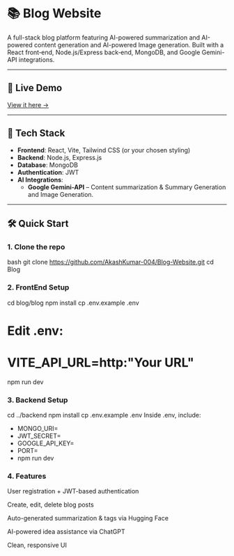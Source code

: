 # 📚 Blog Website

A full-stack blog platform featuring AI-powered summarization and AI-powered content generation and AI-powered Image generation. Built with a React front‑end, Node.js/Express back‑end, MongoDB, and Google Gemini-API integrations.

---

## 🔗 Live Demo  
[View it here →](https://blog-website-pi-plum.vercel.app/)

---

## 🚀 Tech Stack

- **Frontend**: React, Vite, Tailwind CSS (or your chosen styling)
- **Backend**: Node.js, Express.js
- **Database**: MongoDB
- **Authentication**: JWT
- **AI Integrations**:
  - **Google Gemini-API** – Content summarization & Summary Generation and Image Generation.
---

## 🛠️ Quick Start

### 1. Clone the repo
bash
git clone https://github.com/AkashKumar-004/Blog-Website.git
cd Blog

### 2. FrontEnd Setup
cd blog/blog
npm install
cp .env.example .env
# Edit .env:
# VITE_API_URL=http:"Your URL"
npm run dev

### 3. Backend Setup
cd ../backend
npm install
cp .env.example .env
Inside .env, include:
- MONGO_URI=<Your MongoDB connection URI>
- JWT_SECRET=<Your JWT secret>
- GOOGLE_API_KEY=<Your GOOGLE API key>
- PORT=<Your Port Number>
- npm run dev

### 4. Features
User registration + JWT-based authentication

Create, edit, delete blog posts

Auto-generated summarization & tags via Hugging Face

AI-powered idea assistance via ChatGPT

Clean, responsive UI


